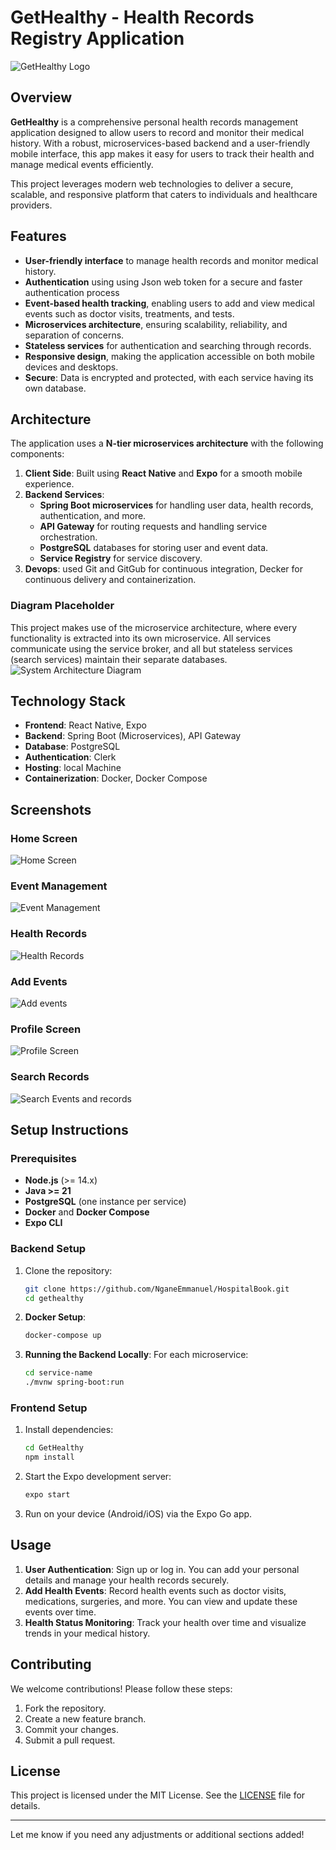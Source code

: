 # GetHealthy - Health Records Registry Application

![GetHealthy Logo](logo.png) <!-- Replace this with your logo if available -->

## Overview

**GetHealthy** is a comprehensive personal health records management application designed to allow users to record and monitor their medical history. With a robust, microservices-based backend and a user-friendly mobile interface, this app makes it easy for users to track their health and manage medical events efficiently.

This project leverages modern web technologies to deliver a secure, scalable, and responsive platform that caters to individuals and healthcare providers.

## Features

- **User-friendly interface** to manage health records and monitor medical history.
- **Authentication** using using Json web token for a secure and faster authentication process
- **Event-based health tracking**, enabling users to add and view medical events such as doctor visits, treatments, and tests.
- **Microservices architecture**, ensuring scalability, reliability, and separation of concerns.
- **Stateless services** for authentication and searching through records.
- **Responsive design**, making the application accessible on both mobile devices and desktops.
- **Secure**: Data is encrypted and protected, with each service having its own database.

## Architecture

The application uses a **N-tier microservices architecture** with the following components:

1. **Client Side**: Built using **React Native** and **Expo** for a smooth mobile experience.
2. **Backend Services**:
   - **Spring Boot microservices** for handling user data, health records, authentication, and more.
   - **API Gateway** for routing requests and handling service orchestration.
   - **PostgreSQL** databases for storing user and event data.
   - **Service Registry** for service discovery.
3. **Devops**: used Git and GitGub for continuous integration, Decker for continuous delivery and containerization.
   
### Diagram Placeholder
This project makes use of the microservice architecture, where every functionality is extracted into its own microservice. All services communicate using the service broker, and all but stateless services (search services) maintain their separate databases.
![System Architecture Diagram](achitecture-diagram.png) <!-- Replace with your architecture diagram -->

## Technology Stack

- **Frontend**: React Native, Expo
- **Backend**: Spring Boot (Microservices), API Gateway
- **Database**: PostgreSQL
- **Authentication**: Clerk
- **Hosting**: local Machine
- **Containerization**: Docker, Docker Compose

## Screenshots

### Home Screen
![Home Screen](home-screen.png) <!-- Add your screenshot here -->

### Event Management
![Event Management](record-details-screen.png) <!-- Add your screenshot here -->

### Health Records
![Health Records](add-record-screen.png) <!-- Add your screenshot here -->

### Add Events
![Add events](add-event-screen.png)

### Profile Screen
![Profile Screen](profile-screen.png)

### Search Records
![Search Events and records](search-screen.png)

## Setup Instructions

### Prerequisites

- **Node.js** (>= 14.x)
- **Java >= 21**
- **PostgreSQL** (one instance per service)
- **Docker** and **Docker Compose**
- **Expo CLI**

### Backend Setup

1. Clone the repository:
   ```bash
   git clone https://github.com/NganeEmmanuel/HospitalBook.git
   cd gethealthy
   ```

2. **Docker Setup**:
   ```bash
   docker-compose up
   ```

3. **Running the Backend Locally**:
   For each microservice:
   ```bash
   cd service-name
   ./mvnw spring-boot:run
   ```

### Frontend Setup

1. Install dependencies:
   ```bash
   cd GetHealthy
   npm install
   ```

2. Start the Expo development server:
   ```bash
   expo start
   ```

3. Run on your device (Android/iOS) via the Expo Go app.

## Usage

1. **User Authentication**: Sign up or log in. You can add your personal details and manage your health records securely.
2. **Add Health Events**: Record health events such as doctor visits, medications, surgeries, and more. You can view and update these events over time.
3. **Health Status Monitoring**: Track your health over time and visualize trends in your medical history.

## Contributing

We welcome contributions! Please follow these steps:

1. Fork the repository.
2. Create a new feature branch.
3. Commit your changes.
4. Submit a pull request.

## License

This project is licensed under the MIT License. See the [LICENSE](LICENSE) file for details.

---

Let me know if you need any adjustments or additional sections added!
